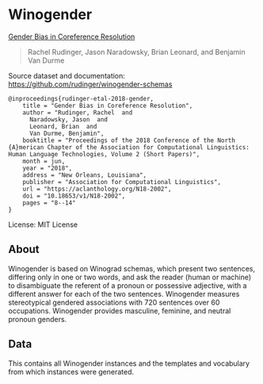 # Winogender 

[Gender Bias in Coreference Resolution](https://aclanthology.org/N18-2002/)
>Rachel Rudinger, Jason Naradowsky, Brian Leonard, and Benjamin Van Durme

Source dataset and documentation: https://github.com/rudinger/winogender-schemas

```
@inproceedings{rudinger-etal-2018-gender,
    title = "Gender Bias in Coreference Resolution",
    author = "Rudinger, Rachel  and
      Naradowsky, Jason  and
      Leonard, Brian  and
      Van Durme, Benjamin",
    booktitle = "Proceedings of the 2018 Conference of the North {A}merican Chapter of the Association for Computational Linguistics: Human Language Technologies, Volume 2 (Short Papers)",
    month = jun,
    year = "2018",
    address = "New Orleans, Louisiana",
    publisher = "Association for Computational Linguistics",
    url = "https://aclanthology.org/N18-2002",
    doi = "10.18653/v1/N18-2002",
    pages = "8--14"
}
```

License: MIT License

## About

Winogender is based on Winograd schemas, which present two sentences, differing only in one or two words, and ask the reader (human or machine) to disambiguate the referent of a pronoun or possessive adjective, with a different answer for each of the two sentences. Winogender measures stereotypical gendered associations with 720 sentences over 60 occupations. Winogender provides masculine, feminine, and neutral pronoun genders.

## Data

This contains all Winogender instances and the templates and vocabulary from which instances were generated.